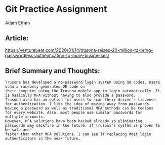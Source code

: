 # Git Practice Assignment 
Adam Ethan

## Article: 
https://venturebeat.com/2020/01/14/trusona-raises-20-million-to-bring-passwordless-authentication-to-more-businesses/

## Brief Summary and Thoughts:
    Trusona has developed a no-password login system using QR codes. Users scan a randomly generated QR code on 
    their computer using the Trusona mobile app to login automatically. It is basically MFA without having to also provide a password.
    Trusona also has an option for users to scan their driver's liscense for authentication. I like the idea of moving away from passwords. 
    Having a password as well as traditional MFA methods can be tedious for every website. Also, most people use similar passwords for multiple accounts. 
    However, MFA solutions have been hacked already so eliminating passwords may backfire in the future. If Trusona's system is proven to be safe and 
    faster than other MFA solutions, I can see it replacing most login authenticators in the near future. 